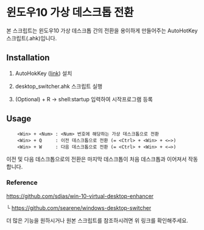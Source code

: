 # 윈도우10 가상 데스크톱 전환
본 스크립트는 윈도우10 가상 데스크톱 간의 전환을 용이하게 만들어주는 AutoHotKey 스크립트(.ahk)입니다.

## Installation
1. AutoHokKey ([link](https://www.autohotkey.com/)) 설치

2. desktop_switcher.ahk 스크립트 실행

3. (Optional) <Win> + R -> shell:startup 입력하여 시작프로그램 등록

## Usage
        <Win> + <Num> : <Num> 번호에 해당하는 가상 데스크톱으로 전환
        <Win> + Q     : 이전 데스크톱으로 전환 (= <Ctrl> + <Win> + <←>)
        <Win> + W     : 다음 데스크톱으로 전환 (= <Ctrl> + <Win> + <→>)

이전 및 다음 데스크톱으로의 전환은 마지막 데스크톱이 처음 데스크톱과 이어져서 작동합니다.

### Reference
https://github.com/sdias/win-10-virtual-desktop-enhancer

└ https://github.com/searene/windows-desktop-switcher

더 많은 기능을 원하시거나 원본 스크립트를 참조하시려면 위 링크를 확인해주세요.
